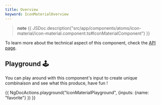 ```yaml
---
title: Overview
keyword: IconMaterialOverview
---
```


> **note**
> {{ JSDoc.description("src/app/components/atoms/icon-material/icon-material.component.ts#IconMaterialComponent") }}

To learn more about the technical aspect of this component, check the [API page](https://louiiuol.github.io/ngx-lib/api/classes/api/IconMaterialComponent).

## Playground 🕹️

You can play around with this component's input to create unique combinaison and see what this produce, have fun !

{{ NgDocActions.playground("IconMaterialPlayground", {inputs: {name: "favorite"} }) }}


<div id="end"></div>

